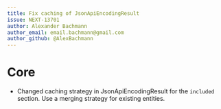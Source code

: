 ```yaml
---
title: Fix caching of JsonApiEncodingResult
issue: NEXT-13701
author: Alexander Bachmann
author_email: email.bachmann@gmail.com
author_github: @AlexBachmann
---
```

# Core
* Changed caching strategy in JsonApiEncodingResult for the `included` section. Use a merging strategy for existing entities.
